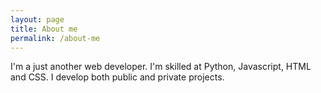 ```yaml
---
layout: page
title: About me
permalink: /about-me
---
```


I'm a just another web developer. I'm skilled at Python, Javascript, HTML and CSS. I develop both public and private projects.

